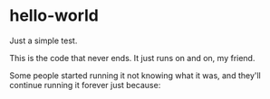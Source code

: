 # hello-world
Just a simple test.

This is the code that never ends. It just runs on and on, my friend.

Some people started running it not knowing what it was, and they'll continue running it forever just because: 
